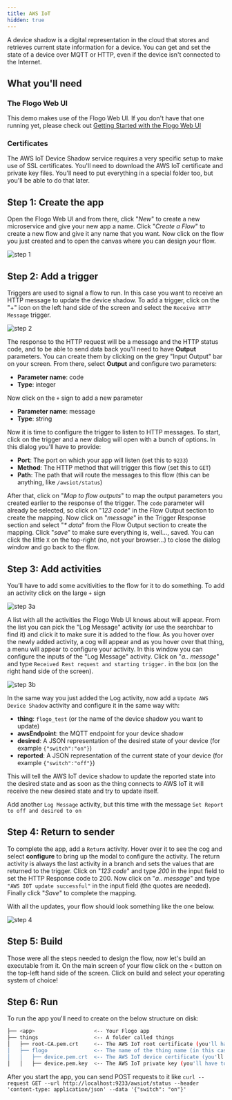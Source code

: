 ```yaml
---
title: AWS IoT
hidden: true
---
```


A device shadow is a digital representation in the cloud that stores and retrieves current state information for a device. You can get and set the state of a device over MQTT or HTTP, even if the device isn't connected to the Internet.

## What you'll need

### The Flogo Web UI

This demo makes use of the Flogo Web UI. If you don't have that one running yet, please check out [Getting Started with the Flogo Web UI](../../getting-started/getting-started-webui/)

### Certificates

The AWS IoT Device Shadow service requires a very specific setup to make use of SSL certificates. You'll need to download the AWS IoT certificate and private key files. You'll need to put everything in a special folder too, but you'll be able to do that later.

## Step 1: Create the app

Open the Flogo Web UI and from there, click "_New_" to create a new microservice and give your new app a name. Click "_Create a Flow_" to create a new flow and give it any name that you want. Now click on the flow you just created and to open the canvas where you can design your flow.

![step 1](../../images/labs/aws-iot/step1.png)

## Step 2: Add a trigger

Triggers are used to signal a flow to run. In this case you want to receive an HTTP message to update the device shadow. To add a trigger, click on the "+" icon on the left hand side of the screen and select the `Receive HTTP Message` trigger.

![step 2](../../images/labs/aws-iot/step2.png)

The response to the HTTP request will be a message and the HTTP status code, and to be able to send data back you'll need to have **Output** parameters. You can create them by clicking on the grey "Input Output" bar on your screen. From there, select **Output** and configure two parameters:

* **Parameter name**: code
* **Type**: integer

Now click on the `+` sign to add a new parameter

* **Parameter name**: message
* **Type**: string

Now it is time to configure the trigger to listen to HTTP messages. To start, click on the trigger and a new dialog will open with a bunch of options. In this dialog you'll have to provide:

* **Port**: The port on which your app will listen (set this to `9233`)
* **Method**: The HTTP method that will trigger this flow (set this to `GET`)
* **Path**: The path that will route the messages to this flow (this can be anything, like `/awsiot/status`)

After that, click on "_Map to flow outputs_" to map the output parameters you created earlier to the response of the trigger. The `code` parameter will already be selected, so click on "_123 code_" in the Flow Output section to create the mapping. Now click on "_message_" in the Trigger Response section and select "_* data_" from the Flow Output section to create the mapping. Click "_save_" to make sure everything is, well…, saved. You can click the little `X` on the top-right (no, not your browser…) to close the dialog window and go back to the flow.

## Step 3: Add activities

You’ll have to add some acvitivities to the flow for it to do something. To add an activity click on the large `+` sign

![step 3a](../../images/labs/aws-iot/step3a.png)

A list with all the activities the Flogo Web UI knows about will appear. From the list you can pick the "Log Message" activity (or use the searchbar to find it) and click it to make sure it is added to the flow. As you hover over the newly added activity, a cog will appear and as you hover over that thing, a menu will appear to configure your activity. In this window you can configure the inputs of the "Log Message" activity. Click on "_a.. message_" and type `Received Rest request and starting trigger.` in the box (on the right hand side of the screen).

![step 3b](../../images/labs/aws-iot/step3b.png)

In the same way you just added the Log activity, now add a `Update AWS Device Shadow` activity and configure it in the same way with:

* **thing**: `flogo_test` (or the name of the device shadow you want to update)
* **awsEndpoint**: the MQTT endpoint for your device shadow
* **desired**: A JSON representation of the desired state of your device (for example `{"switch":"on"}`)
* **reported**: A JSON representation of the current state of your device (for example `{"switch":"off"}`)

This will tell the AWS IoT device shadow to update the reported state into the desired state and as soon as the thing connects to AWS IoT it will receive the new desired state and try to update itself.

Add another `Log Message` activity, but this time with the message `Set Report to off and desired to on`

## Step 4: Return to sender

To complete the app, add a `Return` activity. Hover over it to see the cog and select **configure** to bring up the modal to configure the activity. The return activity is always the last activity in a branch and sets the values that are returned to the trigger. Click on "_123 code_" and type _200_ in the input field to set the HTTP Response code to 200. Now click on "_a.. message_" and type `"AWS IOT update successful"` in the input field (the quotes are needed). Finally click "_Save_" to complete the mapping.

With all the updates, your flow should look something like the one below.

![step 4](../../images/labs/aws-iot/step4.png)

## Step 5: Build

Those were all the steps needed to design the flow, now let's build an executable from it. On the main screen of your flow click on the `<` button on the top-left hand side of the screen. Click on build and select your operating system of choice!

## Step 6: Run

To run the app you'll need to create on the below structure on disk:

```bash
├── <app>                   <-- Your Flogo app
├── things                  <-- A folder called things
│   ├── root-CA.pem.crt     <-- The AWS IoT root certificate (you'll have to rename it to 'root-CA.pem.crt')
│   ├── flogo               <-- The name of the thing name (in this case the thing would be called flogo)
│   │   ├── device.pem.crt  <-- The AWS IoT device certificate (you'll have to rename it to 'device.pem.crt')
│   │   ├── device.pem.key  <-- The AWS IoT private key (you'll have to rename it to 'device.pem.key')
```

After you start the app, you can send POST requests to it like `curl --request GET --url http://localhost:9233/awsiot/status --header 'content-type: application/json' --data '{"switch": "on"}'`
